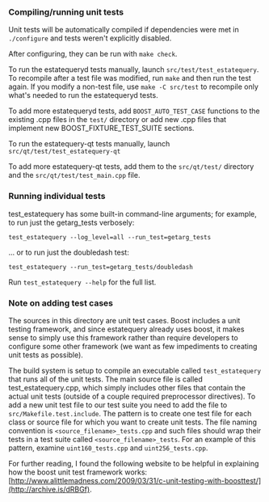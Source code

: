 ### Compiling/running unit tests

Unit tests will be automatically compiled if dependencies were met in `./configure`
and tests weren't explicitly disabled.

After configuring, they can be run with `make check`.

To run the estatequeryd tests manually, launch `src/test/test_estatequery`. To recompile
after a test file was modified, run `make` and then run the test again. If you
modify a non-test file, use `make -C src/test` to recompile only what's needed
to run the estatequeryd tests.

To add more estatequeryd tests, add `BOOST_AUTO_TEST_CASE` functions to the existing
.cpp files in the `test/` directory or add new .cpp files that
implement new BOOST_FIXTURE_TEST_SUITE sections.

To run the estatequery-qt tests manually, launch `src/qt/test/test_estatequery-qt`

To add more estatequery-qt tests, add them to the `src/qt/test/` directory and
the `src/qt/test/test_main.cpp` file.

### Running individual tests

test_estatequery has some built-in command-line arguments; for
example, to run just the getarg_tests verbosely:

    test_estatequery --log_level=all --run_test=getarg_tests

... or to run just the doubledash test:

    test_estatequery --run_test=getarg_tests/doubledash

Run `test_estatequery --help` for the full list.

### Note on adding test cases

The sources in this directory are unit test cases.  Boost includes a
unit testing framework, and since estatequery already uses boost, it makes
sense to simply use this framework rather than require developers to
configure some other framework (we want as few impediments to creating
unit tests as possible).

The build system is setup to compile an executable called `test_estatequery`
that runs all of the unit tests.  The main source file is called
test_estatequery.cpp, which simply includes other files that contain the
actual unit tests (outside of a couple required preprocessor
directives). To add a new unit test file to our test suite you need
to add the file to `src/Makefile.test.include`. The pattern is to
create one test file for each class or source file for which you want
to create unit tests.  The file naming convention is
`<source_filename>_tests.cpp` and such files should wrap their tests
in a test suite called `<source_filename>_tests`.  For an example of
this pattern, examine `uint160_tests.cpp` and `uint256_tests.cpp`.

For further reading, I found the following website to be helpful in
explaining how the boost unit test framework works:
[http://www.alittlemadness.com/2009/03/31/c-unit-testing-with-boosttest/](http://archive.is/dRBGf).
